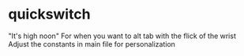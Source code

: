 # quickswitch
"It's high noon"
For when you want to alt tab with the flick of the wrist
Adjust the constants in main file for personalization
